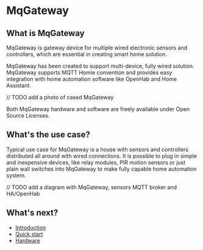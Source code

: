 MqGateway
=========

## What is MqGateway
MqGateway is gateway device for multiple wired electronic sensors and controllers, which are essential in creating smart home solution.

MqGateway has been created to support multi-device, fully wired solution. MqGateway supports MQTT Homie convention and provides easy integration with home automation software like OpenHab and Home Assistant.

// TODO add a photo of cased MqGateway

Both MqGateway hardware and software are freely available under Open Source Licenses.

## What's the use case?

Typical use case for MqGateway is a house with sensors and controllers distributed all around with wired connections. It is possible to plug in simple and inexpensive devices, like relay modules, PIR motion sensors or just plain wall switches into MqGateway to make fully capable home automation system.

// TODO add a diagram with MqGateway, sensors MQTT broker and HA/OpenHab 

## What's next?

- [Introduction](user-guide/introduction.md)
- [Quick start](user-guide/quick-start.md)
- [Hardware](hardware/board-layout.md)
